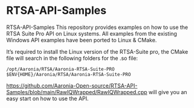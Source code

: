 # RTSA-API-Samples

RTSA-API-Samples
This repository provides examples on how to use the RTSA Suite Pro API on Linux systems. All examples from the existing Windows API examples have been ported to Linux & CMake.

It’s required to install the Linux version of the RTSA-Suite pro, the CMake file will search in the following folders for the .so file: 

```
/opt/Aaronia/RTSA/Aaronia-RTSA-Suite-PRO
$ENV{HOME}/Aaronia/RTSA/Aaronia-RTSA-Suite-PRO
```



https://github.com/Aaronia-Open-source/RTSA-API-Samples/blob/main/RawIQWrapped/RawIQWrapped.cpp will give you an easy start on how to use the API.

